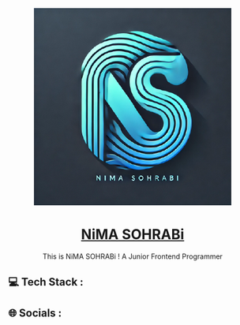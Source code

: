<div align="center">
  <img src="./logo.png"/>
  <h1 color="blue">
    <a href="https://github.com/NiMA-SO">NiMA SOHRABi</a>
  </h1>
</div>
<p align="center">
 This is NiMA SOHRABi ! A Junior Frontend Programmer
</p>
<h2>
  💻 Tech Stack :
</h2>
<h2>
  🌐 Socials :
</h2>
